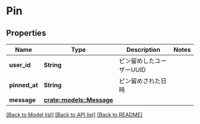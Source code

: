 # Pin

## Properties

Name | Type | Description | Notes
------------ | ------------- | ------------- | -------------
**user_id** | **String** | ピン留めしたユーザーUUID | 
**pinned_at** | **String** | ピン留めされた日時 | 
**message** | [**crate::models::Message**](Message.md) |  | 

[[Back to Model list]](../README.md#documentation-for-models) [[Back to API list]](../README.md#documentation-for-api-endpoints) [[Back to README]](../README.md)


